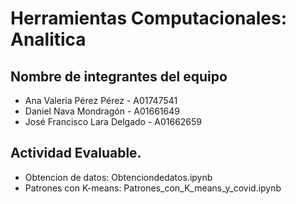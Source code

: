 # Herramientas Computacionales: Analitica
## Nombre de integrantes del equipo

- Ana Valeria Pérez Pérez - A01747541
- Daniel Nava Mondragón - A01661649
- José Francisco Lara Delgado - A01662659

## Actividad Evaluable.
- Obtencion de datos: Obtenciondedatos.ipynb
- Patrones con K-means: Patrones_con_K_means_y_covid.ipynb
